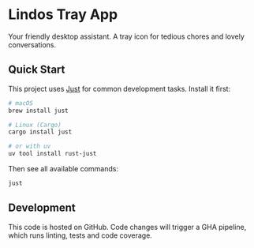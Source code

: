 # Lindos Tray App

Your friendly desktop assistant. A tray icon for tedious chores and lovely conversations.

## Quick Start

This project uses [Just][just] for common development tasks. Install it first:

```bash
# macOS
brew install just

# Linux (Cargo)
cargo install just

# or with uv
uv tool install rust-just
```

Then see all available commands:

```bash
just
```

[just]: https://just.systems/man/en/

## Development

This code is hosted on GitHub. Code changes will trigger a GHA pipeline, which
runs linting, tests and code coverage.
